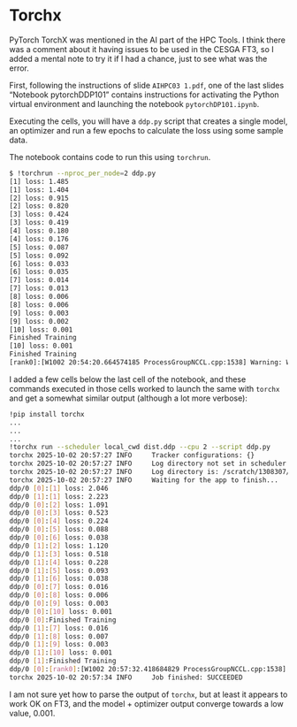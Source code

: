 # Torchx

PyTorch TorchX was mentioned in the AI part of the HPC Tools. I think
there was a comment about it having issues to be used in the CESGA FT3,
so I added a mental note to try it if I had a chance, just to see what
was the error.

First, following the instructions of slide `AIHPC03 1.pdf`, one of the
last slides “Notebook pytorchDDP101” contains instructions for activating
the Python virtual environment and launching the notebook `pytorchDP101.ipynb`.

Executing the cells, you will have a `ddp.py` script that creates a single
model, an optimizer and run a few epochs to calculate the loss using
some sample data.

The notebook contains code to run this using `torchrun`.

```bash
$ !torchrun --nproc_per_node=2 ddp.py
[1] loss: 1.485
[1] loss: 1.404
[2] loss: 0.915
[2] loss: 0.820
[3] loss: 0.424
[3] loss: 0.419
[4] loss: 0.180
[4] loss: 0.176
[5] loss: 0.087
[5] loss: 0.092
[6] loss: 0.033
[6] loss: 0.035
[7] loss: 0.014
[7] loss: 0.013
[8] loss: 0.006
[8] loss: 0.006
[9] loss: 0.003
[9] loss: 0.002
[10] loss: 0.001
Finished Training
[10] loss: 0.001
Finished Training
[rank0]:[W1002 20:54:20.664574185 ProcessGroupNCCL.cpp:1538] Warning: WARNING: destroy_process_group() was not called before program exit, which can leak resources. For more info, please see https://pytorch.org/docs/stable/distributed.html#shutdown (function operator())
```

I added a few cells below the last cell of the notebook, and these commands
executed in those cells worked to launch the same with `torchx` and get a
somewhat similar output (although a lot more verbose):

```bash
!pip install torchx
...
...
...
!torchx run --scheduler local_cwd dist.ddp --cpu 2 --script ddp.py
torchx 2025-10-02 20:57:27 INFO     Tracker configurations: {}
torchx 2025-10-02 20:57:27 INFO     Log directory not set in scheduler cfg. Creating a temporary log dir that will be deleted on exit. To preserve log directory set the `log_dir` cfg option
torchx 2025-10-02 20:57:27 INFO     Log directory is: /scratch/1308307/torchx_d6e62rcl
torchx 2025-10-02 20:57:27 INFO     Waiting for the app to finish...
ddp/0 [0]:[1] loss: 2.046
ddp/0 [1]:[1] loss: 2.223
ddp/0 [0]:[2] loss: 1.091
ddp/0 [0]:[3] loss: 0.523
ddp/0 [0]:[4] loss: 0.224
ddp/0 [0]:[5] loss: 0.088
ddp/0 [0]:[6] loss: 0.038
ddp/0 [1]:[2] loss: 1.120
ddp/0 [1]:[3] loss: 0.518
ddp/0 [1]:[4] loss: 0.228
ddp/0 [1]:[5] loss: 0.093
ddp/0 [1]:[6] loss: 0.038
ddp/0 [0]:[7] loss: 0.016
ddp/0 [0]:[8] loss: 0.006
ddp/0 [0]:[9] loss: 0.003
ddp/0 [0]:[10] loss: 0.001
ddp/0 [0]:Finished Training
ddp/0 [1]:[7] loss: 0.016
ddp/0 [1]:[8] loss: 0.007
ddp/0 [1]:[9] loss: 0.003
ddp/0 [1]:[10] loss: 0.001
ddp/0 [1]:Finished Training
ddp/0 [0]:[rank0]:[W1002 20:57:32.418684829 ProcessGroupNCCL.cpp:1538] Warning: WARNING: destroy_process_group() was not called before program exit, which can leak resources. For more info, please see https://pytorch.org/docs/stable/distributed.html#shutdown (function operator())
torchx 2025-10-02 20:57:34 INFO     Job finished: SUCCEEDED
```

I am not sure yet how to parse the output of `torchx`, but at least it appears to work
OK on FT3, and the model + optimizer output converge towards a low value, 0.001.
